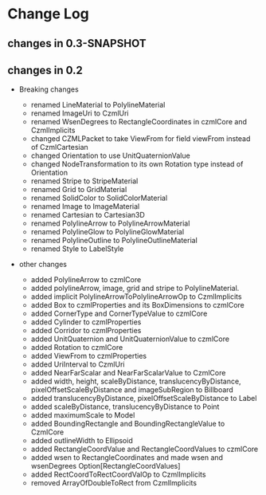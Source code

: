 Change Log
==========

## changes in 0.3-SNAPSHOT


## changes in 0.2

* Breaking changes
    * renamed LineMaterial to PolylineMaterial
    * renamed ImageUri to CzmlUri
    * renamed WsenDegrees to RectangleCoordinates in czmlCore and CzmlImplicits
    * changed CZMLPacket to take ViewFrom for field viewFrom instead of CzmlCartesian
    * changed Orientation to use UnitQuaternionValue
    * changed NodeTransformation to its own Rotation type instead of Orientation
    * renamed Stripe to StripeMaterial
    * renamed Grid to GridMaterial
    * renamed SolidColor to SolidColorMaterial
    * renamed Image to ImageMaterial
    * renamed Cartesian to Cartesian3D
    * renamed PolylineArrow to PolylineArrowMaterial
    * renamed PolylineGlow to PolylineGlowMaterial
    * renamed PolylineOutline to PolylineOutlineMaterial
    * renamed Style to LabelStyle


* other changes
    * added PolylineArrow to czmlCore
    * added polylineArrow, image, grid and stripe to PolylineMaterial.
    * added implicit PolylineArrowToPolylineArrowOp to CzmlImplicits
    * added Box to czmlProperties and its BoxDimensions to czmlCore
    * added CornerType and CornerTypeValue to czmlCore
    * added Cylinder to czmlProperties
    * added Corridor to czmlProperties
    * added UnitQuaternion and UnitQuaternionValue to czmlCore
    * added Rotation to czmlCore
    * added ViewFrom to czmlProperties
    * added UriInterval to CzmlUri
    * added NearFarScalar and NearFarScalarValue to CzmlCore
    * added width, height, scaleByDistance, translucencyByDistance, pixelOffsetScaleByDistance and imageSubRegion to Billboard
    * added translucencyByDistance, pixelOffsetScaleByDistance to Label
    * added scaleByDistance, translucencyByDistance to Point
    * added maximumScale to Model
    * added BoundingRectangle and BoundingRectangleValue to CzmlCore
    * added outlineWidth to Ellipsoid
    * added RectangleCoordValue and RectangleCoordValues to czmlCore
    * added wsen to RectangleCoordinates and made wsen and wsenDegrees Option[RectangleCoordValues]
    * added RectCoordToRectCoordValOp to CzmlImplicits
    * removed ArrayOfDoubleToRect from CzmlImplicits




